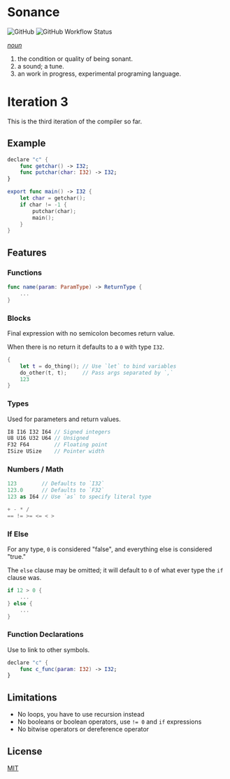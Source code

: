 # Sonance

![GitHub](https://img.shields.io/github/license/Jdender/sonancelang)
![GitHub Workflow Status](https://img.shields.io/github/workflow/status/Jdender/sonancelang/Continuous%20integration)

[_noun_](https://www.dictionary.com/browse/sonance)

1. the condition or quality of being sonant.
2. a sound; a tune.
3. an work in progress, experimental programing language.

# Iteration 3

This is the third iteration of the compiler so far.

## Example

```swift
declare "c" {
    func getchar() -> I32;
    func putchar(char: I32) -> I32;
}

export func main() -> I32 {
    let char = getchar();
    if char != -1 {
        putchar(char);
        main();
    }
}
```

## Features

### Functions

```swift
func name(param: ParamType) -> ReturnType {
    ...
}
```

### Blocks

Final expression with no semicolon becomes return value.

When there is no return it defaults to a `0` with type `I32`.

```swift
{
    let t = do_thing(); // Use `let` to bind variables
    do_other(t, t);     // Pass args separated by `,`
    123
}
```

### Types

Used for parameters and return values.

```swift
I8 I16 I32 I64 // Signed integers
U8 U16 U32 U64 // Unsigned
F32 F64        // Floating point
ISize USize    // Pointer width
```

### Numbers / Math

```swift
123        // Defaults to `I32`
123.0      // Defaults to `F32`
123 as I64 // Use `as` to specify literal type

+ - * /
== != >= <= < >
```

### If Else

For any type, `0` is considered "false", and everything else is considered "true."

The `else` clause may be omitted; it will default to `0` of what ever type the `if` clause was.

```swift
if 12 > 0 {
    ...
} else {
    ...
}
```

### Function Declarations

Use to link to other symbols.

```swift
declare "c" {
    func c_func(param: I32) -> I32;
}
```

## Limitations

- No loops, you have to use recursion instead
- No booleans or boolean operators, use `!= 0` and `if` expressions
- No bitwise operators or dereference operator

## License

[MIT](https://choosealicense.com/licenses/mit/)
